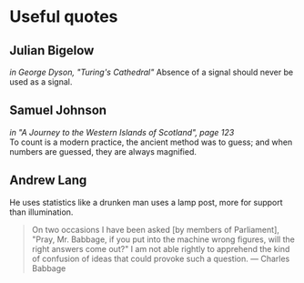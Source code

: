 # Useful quotes

## Julian Bigelow
*in George Dyson, "Turing's Cathedral"*
Absence of a signal should never be used as a signal.

## Samuel Johnson
*in "A Journey to the Western Islands of Scotland", page 123*  
To count is a modern practice, the ancient method was to guess; and when numbers are guessed, they are always magnified.

## Andrew Lang
He uses statistics like a drunken man uses a lamp post, more for support than illumination.

> On two occasions I have been asked [by members of Parliament], "Pray, Mr. Babbage, if you put into the machine wrong figures, will the right answers come out?" I am not able rightly to apprehend the kind of confusion of ideas that could provoke such a question. — Charles Babbage
